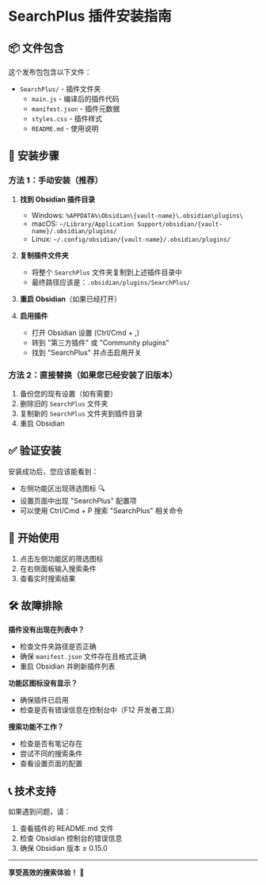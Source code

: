 # SearchPlus 插件安装指南

## 📦 文件包含

这个发布包包含以下文件：
- `SearchPlus/` - 插件文件夹
  - `main.js` - 编译后的插件代码
  - `manifest.json` - 插件元数据
  - `styles.css` - 插件样式
  - `README.md` - 使用说明

## 🔧 安装步骤

### 方法 1：手动安装（推荐）

1. **找到 Obsidian 插件目录**
   - Windows: `%APPDATA%\Obsidian\{vault-name}\.obsidian\plugins\`
   - macOS: `~/Library/Application Support/obsidian/{vault-name}/.obsidian/plugins/`
   - Linux: `~/.config/obsidian/{vault-name}/.obsidian/plugins/`

2. **复制插件文件夹**
   - 将整个 `SearchPlus` 文件夹复制到上述插件目录中
   - 最终路径应该是：`.obsidian/plugins/SearchPlus/`

3. **重启 Obsidian**（如果已经打开）

4. **启用插件**
   - 打开 Obsidian 设置 (Ctrl/Cmd + ,)
   - 转到 "第三方插件" 或 "Community plugins"
   - 找到 "SearchPlus" 并点击启用开关

### 方法 2：直接替换（如果您已经安装了旧版本）

1. 备份您的现有设置（如有需要）
2. 删除旧的 `SearchPlus` 文件夹
3. 复制新的 `SearchPlus` 文件夹到插件目录
4. 重启 Obsidian

## ✅ 验证安装

安装成功后，您应该能看到：
- 左侧功能区出现筛选图标 🔍
- 设置页面中出现 "SearchPlus" 配置项
- 可以使用 Ctrl/Cmd + P 搜索 "SearchPlus" 相关命令

## 🚀 开始使用

1. 点击左侧功能区的筛选图标
2. 在右侧面板输入搜索条件
3. 查看实时搜索结果

## 🛠 故障排除

**插件没有出现在列表中？**
- 检查文件夹路径是否正确
- 确保 `manifest.json` 文件存在且格式正确
- 重启 Obsidian 并刷新插件列表

**功能区图标没有显示？**
- 确保插件已启用
- 检查是否有错误信息在控制台中（F12 开发者工具）

**搜索功能不工作？**
- 检查是否有笔记存在
- 尝试不同的搜索条件
- 查看设置页面的配置

## 📞 技术支持

如果遇到问题，请：
1. 查看插件的 README.md 文件
2. 检查 Obsidian 控制台的错误信息
3. 确保 Obsidian 版本 ≥ 0.15.0

---

**享受高效的搜索体验！** 🎉